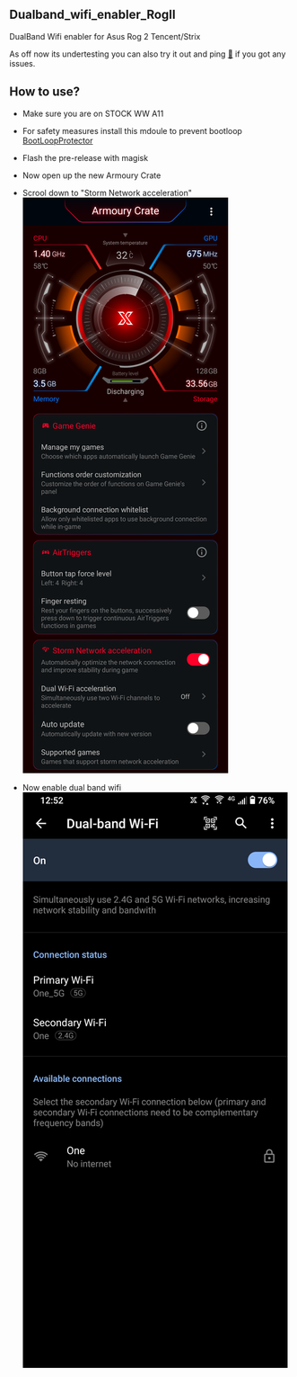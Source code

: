 ## Dualband_wifi_enabler_RogII

  DualBand Wifi enabler for Asus Rog 2 Tencent/Strix

  As off now its undertesting you can also try it out and ping [🍉](https://t.me/watermelon787) if you got any issues.

## How to use?

  - Make sure you are on STOCK WW A11
  - For safety measures install this mdoule to prevent bootloop [BootLoopProtector](https://github.com/Nayemhasan/Bootloop_Protector_Reborn/releases/tag/V1)
  - Flash the pre-release with magisk
  - Now open up the new Armoury Crate 
  - Scrool down to "Storm Network acceleration"
    <img src="https://github.com/Nayemhasan/Dualband_wifi_enabler_RogII/blob/main/pics/1.png">

  - Now enable dual band wifi 
    <img src="https://github.com/Nayemhasan/Dualband_wifi_enabler_RogII/blob/main/pics/2.png">

  


  

